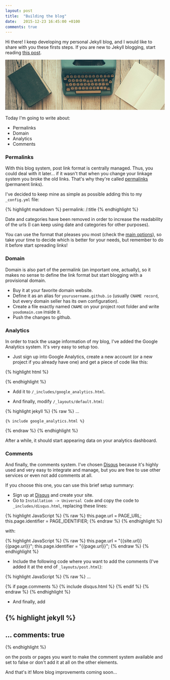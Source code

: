 ```yaml
---
layout: post
title:  "Building the blog"
date:   2015-12-23 16:45:00 +0100
comments: true
---
```


Hi there! I keep developing my personal Jekyll blog,
and I would like to share with you these firsts steps.
If you are new to Jekyll blogging,
start reading [this post](/hello-blog/).

![Building a blog](/assets/images/building_blog.jpg)

Today I'm going to write about:

* Permalinks
* Domain
* Analytics
* Comments

### Permalinks

With this blog system, post link format is centrally managed.
Thus, you could deal with it later...
if it wasn't that when you change your linkage system you broke the old links.
That's why they're called [permalinks](https://en.wikipedia.org/wiki/Permalink)
(permanent links).

I've decided to keep mine as simple as possible
adding this to my `_config.yml` file:

{% highlight markdown %}
permalink: /:title
{% endhighlight %}

Date and categories have been removed in order to
increase the readability of the urls
(I can keep using date and categories for other purposes).

You can use the format that pleases you most
(check the [main options](http://jekyllrb.com/docs/permalinks/)),
so take your time to decide which is better for your needs,
but remember to do it before start spreading links!

### Domain

Domain is also part of the permalink (an important one, actually),
so it makes no sense to define the link format
but start blogging with a provisional domain.

* Buy it at your favorite domain website.
* Define it as an alias for `yourusername.github.io`
(usually `CNAME record`, but every domain seller has its own configuration).
* Create a file exactly named `CNAME` on your project root folder and
write `youdomain.com` inside it.
* Push the changes to github.

### Analytics

In order to track the usage information of my blog,
I've added the Google Analytics system.
It's very easy to setup too.

* Just sign up into Google Analytics,
create a new account (or a new project if you already have one)
and get a piece of code like this:

{% highlight html %}
<script>
  (function(i,s,o,g,r,a,m){i['GoogleAnalyticsObject']=r;i[r]=i[r]||function(){
  (i[r].q=i[r].q||[]).push(arguments)},i[r].l=1*new Date();a=s.createElement(o),
  m=s.getElementsByTagName(o)[0];a.async=1;a.src=g;m.parentNode.insertBefore(a,m)
  })(window,document,'script','//www.google-analytics.com/analytics.js','ga');

  ga('create', 'XX-XXXXXXXX-X', 'auto');
  ga('send', 'pageview');

</script>
{% endhighlight %}

* Add it to `/_includes/google_analytics.html`.

* And finally, modify `/_layouts/default.html`:

{% highlight jekyll %}
{% raw %}
    ...
    </body>

    {% include google_analytics.html %}

</html>
{% endraw %}
{% endhighlight %}

After a while, it should start appearing data on your analytics dashboard.

### Comments

And finally, the comments system.
I've chosen [Disqus](https://disqus.com)
because it's highly used and very easy to integrate and manage,
but you are free to use other services or even not add comments at all.

If you choose this one, you can use this brief setup summary:

* Sign up at [Disqus](https://disqus.com) and create your site.
* Go to `Installation -> Universal Code`
and copy the code to `_includes/disqus.html`, replacing these lines:

{% highlight JavaScript %}
{% raw %}
this.page.url = PAGE_URL;
this.page.identifier = PAGE_IDENTIFIER;
{% endraw %}
{% endhighlight %}

with:

{% highlight JavaScript %}
{% raw %}
this.page.url = "{{site.url}}{{page.url}}";
this.page.identifier = "{{page.url}}";
{% endraw %}
{% endhighlight %}


* Include the following code where you want to add the comments
(I've added it at the end of `_layouts/post.html`):

{% highlight JavaScript %}
{% raw %}
...

{% if page.comments %}
{% include disqus.html %}
{% endif %}
{% endraw %}
{% endhighlight %}

* And finally, add

{% highlight jekyll %}
---
...
comments: true
---
{% endhighlight %}

on the posts or pages you want to make the comment system available and
set to false or don't add it at all on the other elements.

And that's it! More blog improvements coming soon...
